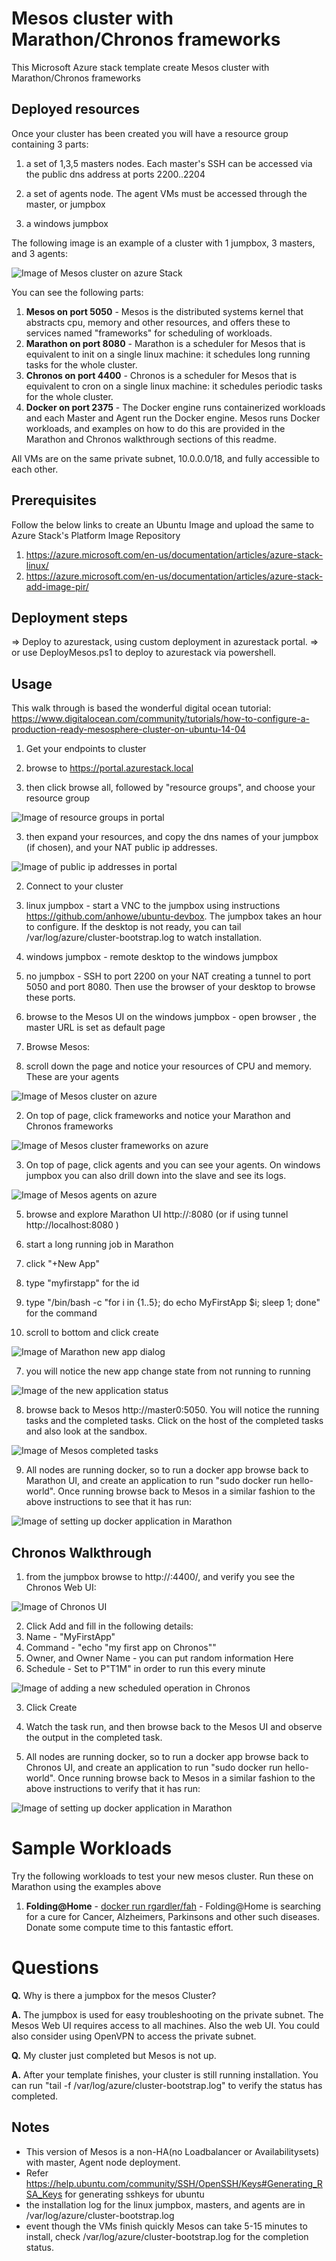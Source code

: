 # Mesos cluster with Marathon/Chronos frameworks
This Microsoft Azure stack template create Mesos cluster with Marathon/Chronos frameworks

## Deployed resources

Once your cluster has been created you will have a resource group containing 3 parts:

1. a set of 1,3,5 masters nodes.  Each master's SSH can be accessed via the public dns address at ports 2200..2204

2. a set of agents node.  The agent VMs must be accessed through the master, or jumpbox

3. a windows jumpbox

The following image is an example of a cluster with 1 jumpbox, 3 masters, and 3 agents:

![Image of Mesos cluster on azure Stack](https://raw.githubusercontent.com/Azure/AzureStack-QuickStart-Templates/AzureStackTechnicalPreview2/101-mesos-windows-jumpbox/images/mesos.png)

You can see the following parts:

1. **Mesos on port 5050** - Mesos is the distributed systems kernel that abstracts cpu, memory and other resources, and offers these to services named "frameworks" for scheduling of workloads.
2. **Marathon on port 8080** - Marathon is a scheduler for Mesos that is equivalent to init on a single linux machine: it schedules long running tasks for the whole cluster.
3. **Chronos on port 4400** - Chronos is a scheduler for Mesos that is equivalent to cron on a single linux machine: it schedules periodic tasks for the whole cluster.
4. **Docker on port 2375** - The Docker engine runs containerized workloads and each Master and Agent run the Docker engine.  Mesos runs Docker workloads, and examples on how to do this are provided in the Marathon and Chronos walkthrough sections of this readme.

All VMs are on the same private subnet, 10.0.0.0/18, and fully accessible to each other.

## Prerequisites

Follow the below links to create an Ubuntu Image and upload the same to Azure Stack's Platform Image Repository
1. https://azure.microsoft.com/en-us/documentation/articles/azure-stack-linux/
2. https://azure.microsoft.com/en-us/documentation/articles/azure-stack-add-image-pir/

## Deployment steps
=> Deploy to azurestack, using custom deployment in azurestack portal.
=> or use DeployMesos.ps1 to deploy to azurestack via powershell.

## Usage

This walk through is based the wonderful digital ocean tutorial: https://www.digitalocean.com/community/tutorials/how-to-configure-a-production-ready-mesosphere-cluster-on-ubuntu-14-04

1. Get your endpoints to cluster
 1. browse to https://portal.azurestack.local

 2. then click browse all, followed by "resource groups", and choose your resource group

 ![Image of resource groups in portal](https://raw.githubusercontent.com/Azure/AzureStack-QuickStart-Templates/AzureStackTechnicalPreview2/mesos-windows-jumpbox/images/portal-resourcegroups.png)

 3. then expand your resources, and copy the dns names of your jumpbox (if chosen), and your NAT public ip addresses.

 ![Image of public ip addresses in portal](https://raw.githubusercontent.com/Azure/AzureStack-QuickStart-Templates/AzureStackTechnicalPreview2/mesos-windows-jumpbox/images/portal-publicipaddresses.png)

2. Connect to your cluster
 1. linux jumpbox - start a VNC to the jumpbox using instructions https://github.com/anhowe/ubuntu-devbox.  The jumpbox takes an hour to configure.  If the desktop is not ready, you can tail /var/log/azure/cluster-bootstrap.log to watch installation.
 2. windows jumpbox - remote desktop to the windows jumpbox
 3. no jumpbox - SSH to port 2200 on your NAT creating a tunnel to port 5050 and port 8080.  Then use the browser of your desktop to browse these ports.

3. browse to the Mesos UI on the windows jumpbox - open browser , the master URL is set as default page

4. Browse Mesos:
 1. scroll down the page and notice your resources of CPU and memory.  These are your agents

 ![Image of Mesos cluster on azure](https://raw.githubusercontent.com/Azure/AzureStack-QuickStart-Templates/AzureStackTechnicalPreview2/mesos-windows-jumpbox/images/mesos-webui.png)

 2. On top of page, click frameworks and notice your Marathon and Chronos frameworks

 ![Image of Mesos cluster frameworks on azure](https://raw.githubusercontent.com/Azure/AzureStack-QuickStart-Templates/AzureStackTechnicalPreview2/mesos-windows-jumpbox/images/mesos-frameworks.png)

 3. On top of page, click agents and you can see your agents.  On windows jumpbox you can also drill down into the slave and see its logs.

 ![Image of Mesos agents on azure](https://raw.githubusercontent.com/Azure/AzureStack-QuickStart-Templates/AzureStackTechnicalPreview2/mesos-windows-jumpbox/images/mesos-agents.png)

5. browse and explore Marathon UI http://<MasterhostName>:8080 (or if using tunnel http://localhost:8080 )

6. start a long running job in Marathon
 1. click "+New App"
 2. type "myfirstapp" for the id
 3. type "/bin/bash -c "for i in {1..5}; do echo MyFirstApp $i; sleep 1; done" for the command
 4. scroll to bottom and click create

 ![Image of Marathon new app dialog](https://raw.githubusercontent.com/Azure/AzureStack-QuickStart-Templates/AzureStackTechnicalPreview2/mesos-windows-jumpbox/images/marathon-newapp.png)

7. you will notice the new app change state from not running to running

 ![Image of the new application status](https://raw.githubusercontent.com/Azure/AzureStack-QuickStart-Templates/AzureStackTechnicalPreview2/mesos-windows-jumpbox/images/marathon-newapp-status.png)

8. browse back to Mesos http://master0:5050.  You will notice the running tasks and the completed tasks.  Click on the host of the completed tasks and also look at the sandbox.

 ![Image of Mesos completed tasks](https://raw.githubusercontent.com/Azure/AzureStack-QuickStart-Templates/AzureStackTechnicalPreview2/mesos-windows-jumpbox/images/mesos-completed-tasks.png)

9. All nodes are running docker, so to run a docker app browse back to Marathon UI, and create an application to run "sudo docker run hello-world".  Once running browse back to Mesos in a similar fashion to the above instructions to see that it has run:

 ![Image of setting up docker application in Marathon](https://raw.githubusercontent.com/Azure/AzureStack-QuickStart-Templates/AzureStackTechnicalPreview2/mesos-windows-jumpbox/images/marathon-docker.png)

## Chronos Walkthrough

1. from the jumpbox browse to http://<masterhostname>:4400/, and verify you see the Chronos Web UI:

 ![Image of Chronos UI](https://raw.githubusercontent.com/Azure/AzureStack-QuickStart-Templates/AzureStackTechnicalPreview2/mesos-windows-jumpbox/images/chronos-ui.png)

2. Click Add and fill in the following details:
 1. Name - "MyFirstApp"
 2. Command - "echo "my first app on Chronos""
 3. Owner, and Owner Name - you can put random information Here
 4. Schedule - Set to P"T1M" in order to run this every minute

 ![Image of adding a new scheduled operation in Chronos](https://raw.githubusercontent.com/Azure/AzureStack-QuickStart-Templates/AzureStackTechnicalPreview2/mesos-windows-jumpbox/images/chronos.png)

3. Click Create

4. Watch the task run, and then browse back to the Mesos UI and observe the output in the completed task.

5. All nodes are running docker, so to run a docker app browse back to Chronos UI, and create an application to run "sudo docker run hello-world".  Once running browse back to Mesos in a similar fashion to the above instructions to verify that it has run:

 ![Image of setting up docker application in Marathon](https://raw.githubusercontent.com/Azure/AzureStack-QuickStart-Templates/AzureStackTechnicalPreview2/mesos-windows-jumpbox/images/chronos-docker.png)

 
# Sample Workloads

Try the following workloads to test your new mesos cluster.  Run these on Marathon using the examples above

1. **Folding@Home** - [docker run rgardler/fah](https://hub.docker.com/r/rgardler/fah/) - Folding@Home is searching for a cure for Cancer, Alzheimers, Parkinsons and other such diseases. Donate some compute time to this fantastic effort.

# Questions
**Q.** Why is there a jumpbox for the mesos Cluster?

**A.** The jumpbox is used for easy troubleshooting on the private subnet.  The Mesos Web UI requires access to all machines.  Also the web UI.  You could also consider using OpenVPN to access the private subnet.

**Q.** My cluster just completed but Mesos is not up.

**A.** After your template finishes, your cluster is still running installation.  You can run "tail -f /var/log/azure/cluster-bootstrap.log" to verify the status has completed.

## Notes

 * This version of Mesos is a non-HA(no Loadbalancer or Availabilitysets) with master, Agent node deployment.
 * Refer https://help.ubuntu.com/community/SSH/OpenSSH/Keys#Generating_RSA_Keys for generating sshkeys for ubuntu
 * the installation log for the linux jumpbox, masters, and agents are in /var/log/azure/cluster-bootstrap.log
 * event though the VMs finish quickly Mesos can take 5-15 minutes to install, check /var/log/azure/cluster-bootstrap.log for the completion status. 
